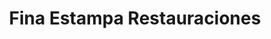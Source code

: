 ---
title: "Fina Estampa Restauraciones"
url: /humberto-primo/fina-estampa-restauraciones/
shop: muebles
---
